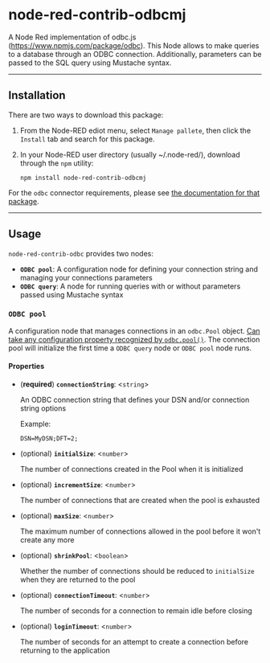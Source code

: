 # node-red-contrib-odbcmj

A Node Red implementation of odbc.js (https://www.npmjs.com/package/odbc).  This Node allows to make queries to a database through an ODBC connection.  Additionally, parameters can be passed to the SQL query using Mustache syntax.

---
## Installation

There are two ways to download this package:

1. From the Node-RED ediot menu, select `Manage pallete`, then click the `Install` tab and search for this package.

2. In your Node-RED user directory (usually ~/.node-red/), download through the `npm` utility:
    ```
    npm install node-red-contrib-odbcmj
    ```

For the `odbc` connector requirements, please see [the documentation for that package](https://www.npmjs.com/package/odbc#requirements).

---
## Usage

`node-red-contrib-odbc` provides two nodes:

* **`ODBC pool`**: A configuration node for defining your connection string and managing your connections parameters
* **`ODBC query`**: A node for running queries with or without parameters passed using Mustache syntax

### `ODBC pool`

A configuration node that manages connections in an `odbc.Pool` object. [Can take any configuration property recognized by `odbc.pool()`](https://www.npmjs.com/package/odbc#constructor-odbcpoolconnectionstring). The connection pool will initialize the first time a `ODBC query` node or `ODBC pool` node runs.

#### Properties

* (**required**) **`connectionString`**: <`string`>

  An ODBC connection string that defines your DSN and/or connection string options

  Example:
  ```
  DSN=MyDSN;DFT=2;
  ```
* (optional) **`initialSize`**: <`number`>

  The number of connections created in the Pool when it is initialized

* (optional) **`incrementSize`**: <`number`>

  The number of connections that are created when the pool is exhausted

* (optional) **`maxSize`**: <`number`>

  The maximum number of connections allowed in the pool before it won't create any more

* (optional) **`shrinkPool`**: <`boolean`>

  Whether the number of connections should be reduced to `initialSize` when they are returned to the pool

* (optional) **`connectionTimeout`**: <`number`>

  The number of seconds for a connection to remain idle before closing

* (optional) **`loginTimeout`**: <`number`>

  The number of seconds for an attempt to create a connection before returning to the application
